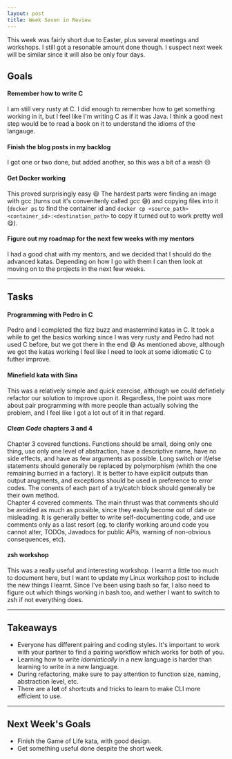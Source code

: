 ```yaml
---
layout: post
title: Week Seven in Review
---
```


This week was fairly short due to Easter, plus several meetings and workshops. I still got a resonable amount done though. I suspect next week will be similar since it will also be only four days.

## Goals

#### Remember how to write C

I am still very rusty at C. I did enough to remember how to get something working in it, but I feel like I'm writing C as if it was Java. I think a good next step would be to read a book on it to understand the idioms of the langauge.

#### Finish the blog posts in my backlog

I got one or two done, but added another, so this was a bit of a wash :persevere:

#### Get Docker working

This proved surprisingly easy :satisfied: The hardest parts were finding an image with gcc (turns out it's convenitenly called _gcc_ :sweat_smile:) and copying files into it (`docker ps` to find the container id and `docker cp <source_path> <container_id>:<destination_path>` to copy it turned out to work pretty well :yum:). 

#### Figure out my roadmap for the next few weeks with my mentors

I had a good chat with my mentors, and we decided that I should do the advanced katas. Depending on how I go with them I can then look at moving on to the projects in the next few weeks.

---

## Tasks

#### Programming with Pedro in C

Pedro and I completed the fizz buzz and mastermind katas in C. It took a while to get the basics working since I was very rusty and Pedro had not used C before, but we got there in the end :sweat_smile: As mentioned above, although we got the katas working I feel like I need to look at some idiomatic C to futher improve.

#### Minefield kata with Sina

This was a relatively simple and quick exercise, although we could defintiely refactor our solution to improve upon it. Regardless, the point was more about pair programming with more people than actually solving the problem, and I feel like I got a lot out of it in that regard.

#### _Clean Code_ chapters 3 and 4

Chapter 3 covered functions. Functions should be small, doing only one thing, use only one level of abstraction, have a descriptive name, have no side effects, and have as few arguments as possible. Long switch or if/else statements should generally be replaced by polymorphism (whith the one remaining burried in a factory). It is better to have explicit outputs than output arugments, and exceptions should be used in preference to error codes. The conents of each part of a try/catch block should generally be their own method.  
Chapter 4 covered comments. The main thrust was that comments should be avoided as much as possible, since they easily become out of date or misleading. It is generally better to write self-documenting code, and use comments only as a last resort (eg. to clarify working around code you cannot alter, TODOs, Javadocs for public APIs, warning of non-obvious consequences,  etc).

#### zsh workshop

This was a really useful and interesting workshop. I learnt a little too much to document here, but I want to update my Linux workshop post to include the new things I learnt. Since I've been using bash so far, I also need to figure out which things working in bash too, and wether I want to switch to zsh if not everything does.

---

## Takeaways

* Everyone has different pairing and coding styles. It's important to work with your partner to find a pairing workflow which works for both of you.  
* Learning how to write _idomiatically_ in a new language is harder than learning to write in a new language.
* During refactoring, make sure to pay attention to function size, naming, abstraction level, etc.
* There are a **lot** of shortcuts and tricks to learn to make CLI more efficient to use.

---

## Next Week's Goals

* Finish the Game of Life kata, with good design.
* Get something useful done despite the short week.
